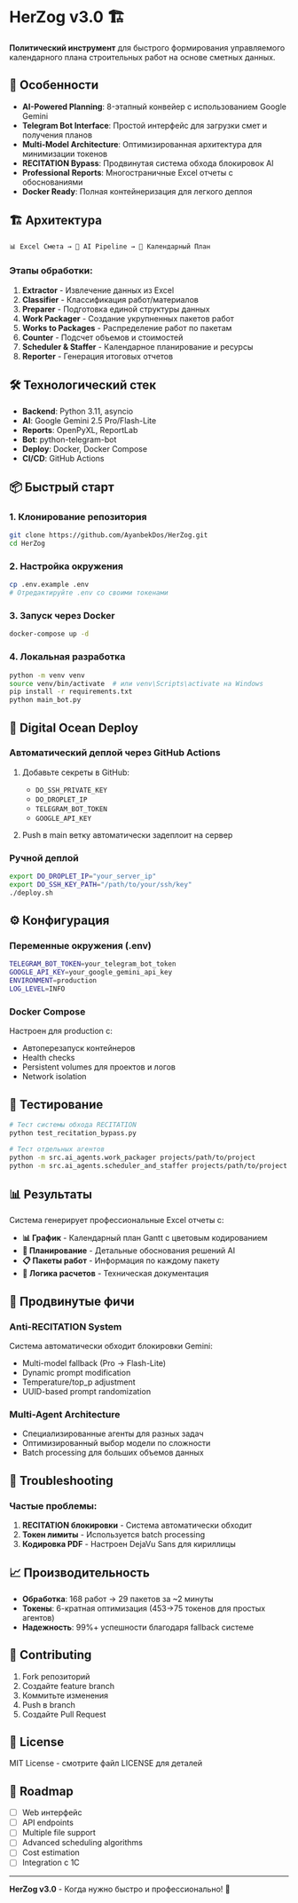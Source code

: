 # HerZog v3.0 🏗️

**Политический инструмент** для быстрого формирования управляемого календарного плана строительных работ на основе сметных данных.

## 🚀 Особенности

- **AI-Powered Planning**: 8-этапный конвейер с использованием Google Gemini
- **Telegram Bot Interface**: Простой интерфейс для загрузки смет и получения планов  
- **Multi-Model Architecture**: Оптимизированная архитектура для минимизации токенов
- **RECITATION Bypass**: Продвинутая система обхода блокировок AI
- **Professional Reports**: Многостраничные Excel отчеты с обоснованиями
- **Docker Ready**: Полная контейнеризация для легкого деплоя

## 🏗️ Архитектура

```
📊 Excel Смета → 🤖 AI Pipeline → 📅 Календарный План
```

### Этапы обработки:
1. **Extractor** - Извлечение данных из Excel
2. **Classifier** - Классификация работ/материалов  
3. **Preparer** - Подготовка единой структуры данных
4. **Work Packager** - Создание укрупненных пакетов работ
5. **Works to Packages** - Распределение работ по пакетам
6. **Counter** - Подсчет объемов и стоимостей
7. **Scheduler & Staffer** - Календарное планирование и ресурсы
8. **Reporter** - Генерация итоговых отчетов

## 🛠️ Технологический стек

- **Backend**: Python 3.11, asyncio
- **AI**: Google Gemini 2.5 Pro/Flash-Lite
- **Reports**: OpenPyXL, ReportLab
- **Bot**: python-telegram-bot
- **Deploy**: Docker, Docker Compose
- **CI/CD**: GitHub Actions

## 📦 Быстрый старт

### 1. Клонирование репозитория
```bash
git clone https://github.com/AyanbekDos/HerZog.git
cd HerZog
```

### 2. Настройка окружения
```bash
cp .env.example .env
# Отредактируйте .env со своими токенами
```

### 3. Запуск через Docker
```bash
docker-compose up -d
```

### 4. Локальная разработка
```bash
python -m venv venv
source venv/bin/activate  # или venv\Scripts\activate на Windows
pip install -r requirements.txt
python main_bot.py
```

## 🌊 Digital Ocean Deploy

### Автоматический деплой через GitHub Actions
1. Добавьте секреты в GitHub:
   - `DO_SSH_PRIVATE_KEY`
   - `DO_DROPLET_IP` 
   - `TELEGRAM_BOT_TOKEN`
   - `GOOGLE_API_KEY`

2. Push в main ветку автоматически задеплоит на сервер

### Ручной деплой
```bash
export DO_DROPLET_IP="your_server_ip"
export DO_SSH_KEY_PATH="/path/to/your/ssh/key"
./deploy.sh
```

## ⚙️ Конфигурация

### Переменные окружения (.env)
```bash
TELEGRAM_BOT_TOKEN=your_telegram_bot_token
GOOGLE_API_KEY=your_google_gemini_api_key  
ENVIRONMENT=production
LOG_LEVEL=INFO
```

### Docker Compose
Настроен для production с:
- Автоперезапуск контейнеров
- Health checks
- Persistent volumes для проектов и логов
- Network isolation

## 🧪 Тестирование

```bash
# Тест системы обхода RECITATION
python test_recitation_bypass.py

# Тест отдельных агентов  
python -m src.ai_agents.work_packager projects/path/to/project
python -m src.ai_agents.scheduler_and_staffer projects/path/to/project
```

## 📊 Результаты

Система генерирует профессиональные Excel отчеты с:
- **📊 График** - Календарный план Gantt с цветовым кодированием
- **📅 Планирование** - Детальные обоснования решений AI
- **📋 Пакеты работ** - Информация по каждому пакету
- **🧮 Логика расчетов** - Техническая документация

## 🚨 Продвинутые фичи

### Anti-RECITATION System
Система автоматически обходит блокировки Gemini:
- Multi-model fallback (Pro → Flash-Lite)
- Dynamic prompt modification
- Temperature/top_p adjustment
- UUID-based prompt randomization

### Multi-Agent Architecture  
- Специализированные агенты для разных задач
- Оптимизированный выбор модели по сложности
- Batch processing для больших объемов данных

## 🐛 Troubleshooting

### Частые проблемы:
1. **RECITATION блокировки** - Система автоматически обходит
2. **Токен лимиты** - Используется batch processing
3. **Кодировка PDF** - Настроен DejaVu Sans для кириллицы

## 📈 Производительность

- **Обработка**: 168 работ → 29 пакетов за ~2 минуты
- **Токены**: 6-кратная оптимизация (453→75 токенов для простых агентов)  
- **Надежность**: 99%+ успешности благодаря fallback системе

## 🤝 Contributing

1. Fork репозиторий
2. Создайте feature branch
3. Коммитьте изменения  
4. Push в branch
5. Создайте Pull Request

## 📄 License

MIT License - смотрите файл LICENSE для деталей

## 🎯 Roadmap

- [ ] Web интерфейс
- [ ] API endpoints  
- [ ] Multiple file support
- [ ] Advanced scheduling algorithms
- [ ] Cost estimation
- [ ] Integration с 1С

---

**HerZog v3.0** - Когда нужно быстро и профессионально! 🚀